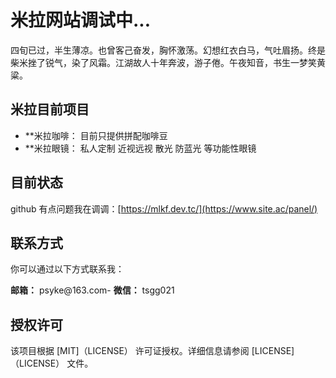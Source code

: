 # 米拉网站调试中...

四旬已过，半生薄凉。也曾客己奋发，胸怀激荡。幻想红衣白马，气吐眉扬。终是柴米挫了锐气，染了风霜。江湖故人十年奔波，游子倦。午夜知音，书生一梦笑黄粱。

## 米拉目前项目

- **米拉咖啡： 目前只提供拼配咖啡豆
- **米拉眼镜： 私人定制 近视远视 散光 防蓝光 等功能性眼镜

## 目前状态

github 有点问题我在调调：[https://mlkf.dev.tc/](https://www.site.ac/panel/)

## 联系方式

你可以通过以下方式联系我：

**邮箱：** psyke@163.com- 
**微信：** tsgg021

## 授权许可

该项目根据 [MIT]（LICENSE） 许可证授权。详细信息请参阅 [LICENSE]（LICENSE） 文件。